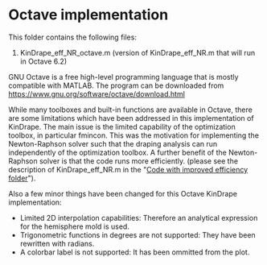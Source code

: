 # Octave implementation
This folder contains the following files:
1) KinDrape_eff_NR_octave.m (version of KinDrape_eff_NR.m that will run in Octave 6.2)

GNU Octave is a free high-level programming language that is mostly compatible with MATLAB.
The program can be downloaded from https://www.gnu.org/software/octave/download.html

While many toolboxes and built-in functions are available in Octave, there are some limitations
which have been addressed in this implementation of KinDrape. The main issue is the limited capability of the
optimization toolbox, in particular fmincon. This was the motivation for implementing the Newton-Raphson solver
such that the draping analysis can run independently of the optimization toolbox. A further benefit of the 
Newton-Raphson solver is that the code runs more efficiently. (please see the description 
of KinDrape_eff_NR.m in the "[Code with improved efficiency folder](../Code%20with%20improved%20efficiency/README.md)"). 

Also a few minor things have been changed for this Octave KinDrape implementation:
- Limited 2D interpolation capabilities: Therefore an analytical expression for the hemisphere mold is used.
- Trigonometric functions in degrees are not supported: They have been rewritten with radians.
- A colorbar label is not supported: It has been ommitted from the plot.
